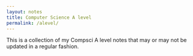 ```yaml
---
layout: notes
title: Computer Science A level
permalink: /alevel/
---
```

This is a collection of my Compsci A level notes that may or may not be updated in a regular fashion.